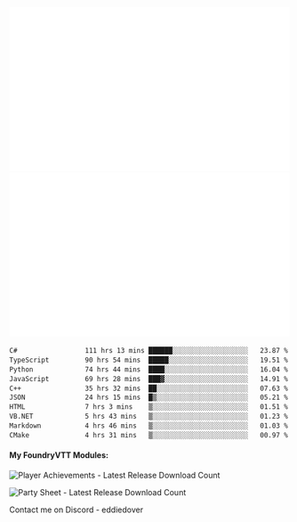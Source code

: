 
![](https://raw.githubusercontent.com/eddiedover/ghstats/master/generated/overview.svg)
![](https://raw.githubusercontent.com/eddiedover/ghstats/master/generated/languages.svg)

<!--START_SECTION:waka-->

```txt
C#                 111 hrs 13 mins ██████░░░░░░░░░░░░░░░░░░░   23.87 %
TypeScript         90 hrs 54 mins  █████░░░░░░░░░░░░░░░░░░░░   19.51 %
Python             74 hrs 44 mins  ████░░░░░░░░░░░░░░░░░░░░░   16.04 %
JavaScript         69 hrs 28 mins  ███▓░░░░░░░░░░░░░░░░░░░░░   14.91 %
C++                35 hrs 32 mins  ██░░░░░░░░░░░░░░░░░░░░░░░   07.63 %
JSON               24 hrs 15 mins  █▒░░░░░░░░░░░░░░░░░░░░░░░   05.21 %
HTML               7 hrs 3 mins    ▒░░░░░░░░░░░░░░░░░░░░░░░░   01.51 %
VB.NET             5 hrs 43 mins   ▒░░░░░░░░░░░░░░░░░░░░░░░░   01.23 %
Markdown           4 hrs 46 mins   ▒░░░░░░░░░░░░░░░░░░░░░░░░   01.03 %
CMake              4 hrs 31 mins   ▒░░░░░░░░░░░░░░░░░░░░░░░░   00.97 %
```

<!--END_SECTION:waka-->

#### My FoundryVTT Modules:

  ![Player Achievements - Latest Release Download Count](https://img.shields.io/badge/dynamic/json?label=Player%20Achievements%20-%20Downloads@latest&query=assets%5B1%5D.download_count&url=https%3A%2F%2Fapi.github.com%2Frepos%2FEddieDover%2Ffvtt-player-achievements%2Freleases%2Flatest)

  ![Party Sheet - Latest Release Download Count](https://img.shields.io/badge/dynamic/json?label=Party%20Sheet%20-%20Downloads@latest&query=assets%5B1%5D.download_count&url=https%3A%2F%2Fapi.github.com%2Frepos%2FEddieDover%2Ffvtt-party-sheet%2Freleases%2Flatest)

<a rel="me" href="https://techhub.social/@EddieDover"></a>

Contact me on Discord - eddiedover
